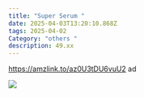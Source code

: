 ```yaml
---
title: "Super Serum "
date: 2025-04-03T13:20:10.868Z
tags: 2025-04-02
Category: "others "
description: 49.xx
---
```

https://amzlink.to/az0U3tDU6vuU2  ad 

![](https://m.media-amazon.com/images/I/51bMKQ3an4L._SL1000_.jpg)

<!--EndFragment-->